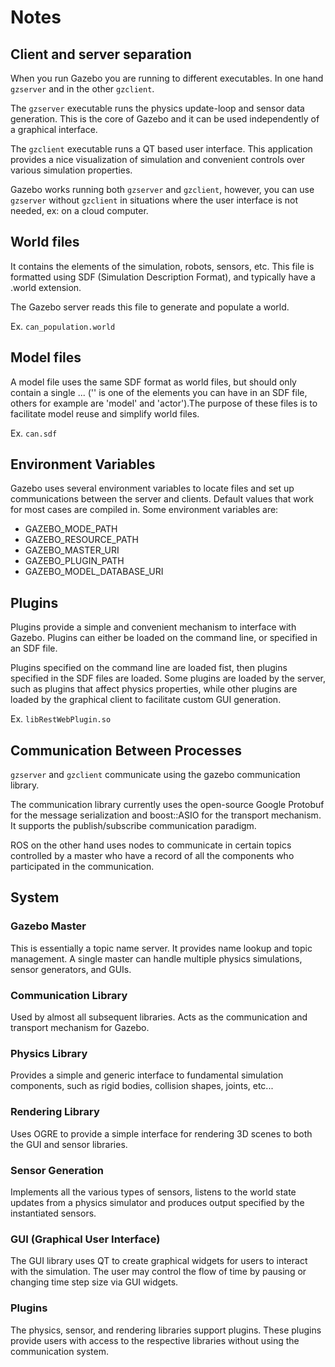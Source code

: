 # Notes

## Client and server separation

When you run Gazebo you are running to different executables. In one hand `gzserver` and in the other `gzclient`.

The `gzserver` executable runs the physics update-loop and sensor data generation. This is the core of Gazebo and it can be used independently of a graphical interface. 

The `gzclient` executable runs a QT based user interface. This application provides a nice visualization of simulation and convenient controls over various simulation properties.

Gazebo works running both `gzserver` and `gzclient`, however, you can use  `gzserver` without `gzclient` in situations where the user interface is not needed, ex: on a cloud computer.

## World files

It contains the elements of the simulation, robots, sensors, etc. This file is formatted using SDF (Simulation Description Format), and typically have a .world extension.

The Gazebo server reads this file to generate and populate a world.

Ex. `can_population.world`

## Model files

A model file uses the same SDF format as world files, but should only contain a single <model> ... <model>('<model>' is one of the elements you can have in an SDF file, others for example are 'model' and 'actor').The purpose of these files is to facilitate model reuse and simplify world files.

Ex. `can.sdf` 

## Environment Variables

Gazebo uses several environment variables to locate files and set up communications between the server and clients. Default values that work for most cases are compiled in. Some environment variables are:

* GAZEBO_MODE_PATH
* GAZEBO_RESOURCE_PATH
* GAZEBO_MASTER_URI
* GAZEBO_PLUGIN_PATH
* GAZEBO_MODEL_DATABASE_URI

## Plugins

Plugins provide a simple and convenient mechanism to interface with Gazebo. Plugins can either be loaded on the command line, or specified in an SDF file.

Plugins specified on the command line are loaded fist, then plugins specified in the SDF files are loaded. Some plugins are loaded by the server, such as plugins that affect physics properties, while other plugins are loaded by the graphical client to facilitate custom GUI generation.

Ex. `libRestWebPlugin.so`

## Communication Between Processes

`gzserver` and `gzclient` communicate using the gazebo communication library.

The communication library currently uses the open-source Google Protobuf for the message serialization and boost::ASIO for the transport mechanism. It supports the publish/subscribe communication paradigm.

ROS on the other hand uses nodes to communicate in certain topics controlled by a master who have a record of all the components who participated in the communication.

## System

### Gazebo Master

This is essentially a topic name server. It provides name lookup and topic management. A single master can handle multiple physics simulations, sensor generators, and GUIs.

### Communication Library

Used by almost all subsequent libraries. Acts as the communication and transport mechanism for Gazebo.

### Physics Library

Provides a simple and generic interface to fundamental simulation components, such as rigid bodies, collision shapes, joints, etc...

### Rendering Library

Uses OGRE to provide a simple interface for rendering 3D scenes to both the GUI and sensor libraries.

### Sensor Generation

Implements all the various types of sensors, listens to the world state updates from a physics simulator and produces output specified by the instantiated sensors.

### GUI (Graphical User Interface)

The GUI library uses QT to create graphical widgets for users to interact with the simulation. The user may control the flow of time by pausing or changing time step size via GUI widgets.

### Plugins

The physics, sensor, and rendering libraries support plugins. These plugins provide users with access to the respective libraries without using the communication system.